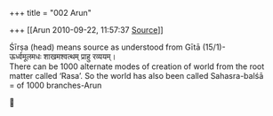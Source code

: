 +++
title = "002 Arun"

+++
[[Arun	2010-09-22, 11:57:37 [Source](https://groups.google.com/g/bvparishat/c/ooKKV4QO5lA)]]



Śīrṣa (head) means source as understood from Gītā (15/1)-  
ऊर्ध्वमूलमधः शाखमश्वत्थम् प्राहु रव्ययम्।  
There can be 1000 alternate modes of creation of world from the root  
matter called ‘Rasa’. So the world has also been called Sahasra-balśā  
= of 1000 branches-Arun



